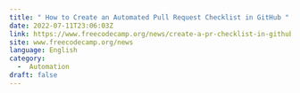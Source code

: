 ```yaml
---
title: " How to Create an Automated Pull Request Checklist in GitHub "
date: 2022-07-11T23:06:03Z
link: https://www.freecodecamp.org/news/create-a-pr-checklist-in-github/?utm_medium=RSS&utm_source=news.12bit.vn
site: www.freecodecamp.org/news
language: English
category:
  -  Automation 
draft: false
---
```

